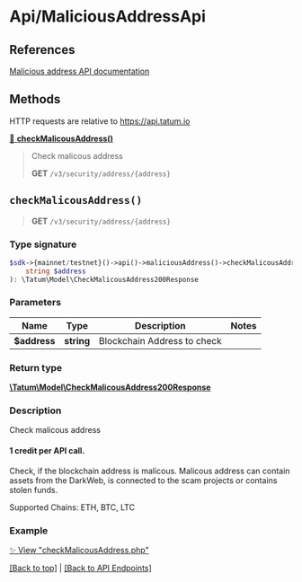 # Api/MaliciousAddressApi

## References

[Malicious address API documentation](https://apidoc.tatum.io/tag/Malicious-address/)

## Methods

HTTP requests are relative to https://api.tatum.io

[🔹 **checkMalicousAddress()**](#checkmalicousaddress) 

> Check malicous address
> 
> **GET** `/v3/security/address/{address}`



## `checkMalicousAddress()`

> **GET** `/v3/security/address/{address}`

### Type signature

```php
$sdk->{mainnet/testnet}()->api()->maliciousAddress()->checkMalicousAddress(
    string $address
): \Tatum\Model\CheckMalicousAddress200Response
```

### Parameters

Name | Type | Description  | Notes
------------- | ------------- | ------------- | -------------
 **$address** | **string**  | Blockchain Address to check |

### Return type

[**\Tatum\Model\CheckMalicousAddress200Response**](../Model/CheckMalicousAddress200Response.md)

### Description

Check malicous address

<h4>1 credit per API call.</h4>

 Check, if the blockchain address is malicous. Malicous address can contain assets from the DarkWeb, is connected to the scam projects or contains stolen funds.

 Supported Chains: ETH, BTC, LTC

### Example

[✨ View "checkMalicousAddress.php"](https://github.com/tatumio/tatum-php/blob/master/examples/Api/MaliciousAddressApi/checkMalicousAddress.php)

[[Back to top]](#) | [[Back to API Endpoints]](../index.md#api-endpoints)
